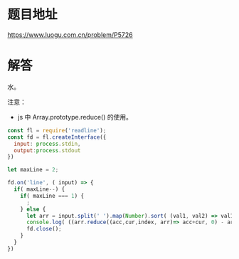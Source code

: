 
# 题目地址
https://www.luogu.com.cn/problem/P5726

# 解答
水。

注意：
- js 中 Array.prototype.reduce() 的使用。

```javascript
const fl = require('readline');
const fd = fl.createInterface({
  input: process.stdin,
  output:process.stdout
})

let maxLine = 2;

fd.on('line', ( input) => {
  if( maxLine--) {
    if( maxLine === 1) {
      ;
    } else {
      let arr = input.split(' ').map(Number).sort( (val1, val2) => val1 - val2);
      console.log( ((arr.reduce((acc,cur,index, arr)=> acc+cur, 0) - arr[0] - arr[arr.length-1])/(arr.length-2)).toFixed(2));
      fd.close();
    }
  }
})
```
